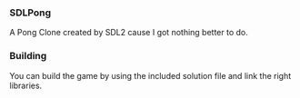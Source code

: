 ### SDLPong
A Pong Clone created by SDL2 cause I got nothing better to do.
### Building
You can build the game by using the included solution file and link the right libraries.
